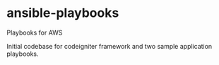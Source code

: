 # ansible-playbooks
Playbooks for AWS

Initial codebase for codeigniter framework and two sample application playbooks.
